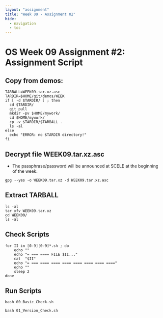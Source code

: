 ```yaml
---
layout: "assignment"
title: "Week 09 - Assignment 02" 
hide:
  - navigation
  - toc
---
```


# OS Week 09 Assignment #2: Assignment Script

## Copy from demos:
```
TARBALL=WEEK09.tar.xz.asc
TARDIR=$HOME/git/demos/WEEK
if [ -d $TARDIR/ ] ; then
  cd $TARDIR/
  git pull
  mkdir -pv $HOME/mywork/
  cd $HOME/mywork/
  cp -v $TARDIR/$TARBALL .
  ls -al
else
  echo "ERROR: no $TARDIR directory!"
fi

```

## Decrypt file WEEK09.tar.xz.asc

* The passphrase/password will be announced at SCELE at the beginning of the week.

```
gpg --yes -o WEEK09.tar.xz -d WEEK09.tar.xz.asc

```

## Extract TARBALL
```
ls -al
tar xfv WEEK09.tar.xz
cd WEEK09/
ls -al

```

## Check Scripts
```
for II in [0-9][0-9]*.sh ; do
    echo ""
    echo "= === ==== FILE $II..."
    cat  "$II"
    echo "= === ==== ==== ==== ==== ==== ==== ===="
    echo ""
    sleep 2
done

```

## Run Scripts
```
bash 00_Basic_Check.sh

bash 01_Version_Check.sh

```

<br>
